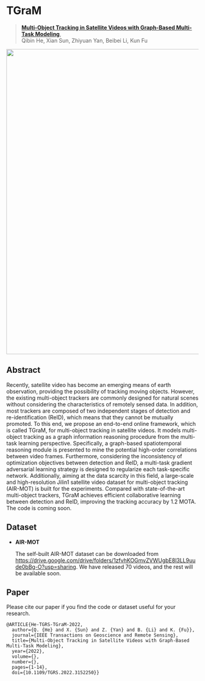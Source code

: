 # TGraM

> [**Multi-Object Tracking in Satellite Videos with Graph-Based Multi-Task Modeling**](),            
> Qibin He, Xian Sun, Zhiyuan Yan, Beibei Li, Kun Fu       

<p align='center'>
  <img src='assets/tgram_fig.bmp' width="800px">
</p>


## Abstract

Recently, satellite video has become an emerging means of earth observation, providing the possibility of tracking moving objects. However, the existing multi-object trackers are commonly designed for natural scenes without considering the characteristics of remotely sensed data. In addition, most trackers are composed of two independent stages of detection and re-identification (ReID), which means that they cannot be mutually promoted. To this end, we propose an end-to-end online framework, which is called TGraM, for multi-object tracking in satellite videos. It models multi-object tracking as a graph information reasoning procedure from the multi-task learning perspective. Specifically, a graph-based spatiotemporal reasoning module is presented to mine the potential high-order correlations between video frames. Furthermore, considering the inconsistency of optimization objectives between detection and ReID, a multi-task gradient adversarial learning strategy is designed to regularize each task-specific network. Additionally, aiming at the data scarcity in this field, a large-scale and high-resolution Jilin1 satellite video dataset for multi-object tracking (AIR-MOT) is built for the experiments. Compared with state-of-the-art multi-object trackers, TGraM achieves efficient collaborative learning between detection and ReID, improving the tracking accuracy by 1.2 MOTA. The code is coming soon.


## Dataset

* **AIR-MOT**

  The self-built AIR-MOT dataset can be downloaded from https://drive.google.com/drive/folders/1zfvhKOGmvZVWUgbE8l3LL9uude0bBg-O?usp=sharing. We have released 70 videos, and the rest will be available soon.
  
  
## Paper

Please cite our paper if you find the code or dataset useful for your research.

```
@ARTICLE{He-TGRS-TGraM-2022,
  author={Q. {He} and X. {Sun} and Z. {Yan} and B. {Li} and K. {Fu}},
  journal={IEEE Transactions on Geoscience and Remote Sensing}, 
  title={Multi-Object Tracking in Satellite Videos with Graph-Based Multi-Task Modeling}, 
  year={2022},
  volume={},
  number={},
  pages={1-14},
  doi={10.1109/TGRS.2022.3152250}}
```
